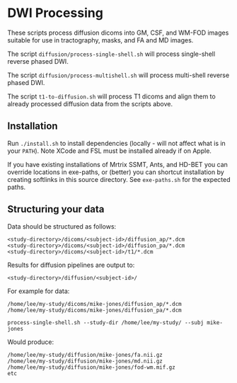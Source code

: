 # DWI Processing

These scripts process diffusion dicoms into GM, CSF, and WM-FOD images suitable for use in tractography, masks, and FA and MD images.

The script `diffusion/process-single-shell.sh` will process single-shell reverse phased DWI.

The script `diffusion/process-multishell.sh` will process multi-shell reverse phased DWI. 

The script `t1-to-diffusion.sh` will process T1 dicoms and align them to already processed diffusion data from the scripts above.

## Installation

Run `./install.sh` to install dependencies (locally - will not affect what is in your `PATH`). Note XCode and FSL must be installed already if on Apple.

If you have existing installations of Mrtrix SSMT, Ants, and HD-BET you can override locations in exe-paths, or (better) you can shortcut installation by creating softlinks in this source directory. See `exe-paths.sh` for the expected paths.


## Structuring your data

Data should be structured as follows:

```
<study-directory>/dicoms/<subject-id>/diffusion_ap/*.dcm
<study-directory>/dicoms/<subject-id>/diffusion_pa/*.dcm
<study-directory>/dicoms/<subject-id>/t1/*.dcm
```


Results for diffusion pipelines are output to:

```<study-directory>/diffusion/<subject-id>/```

For example for data:

```
/home/lee/my-study/dicoms/mike-jones/diffusion_ap/*.dcm
/home/lee/my-study/dicoms/mike-jones/diffusion_pa/*.dcm
```

`process-single-shell.sh --study-dir /home/lee/my-study/ --subj mike-jones`

Would produce:

```
/home/lee/my-study/diffusion/mike-jones/fa.nii.gz
/home/lee/my-study/diffusion/mike-jones/md.nii.gz
/home/lee/my-study/diffusion/mike-jones/fod-wm.mif.gz
etc
```
